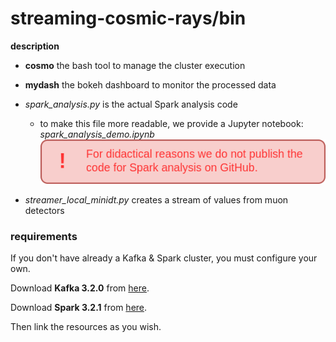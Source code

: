 # streaming-cosmic-rays/**bin**

**description**

- **cosmo** the bash tool to manage the cluster execution
- **mydash** the bokeh dashboard to monitor the processed data

- *spark_analysis.py* is the actual Spark analysis code
    - to make this file more readable, we provide a Jupyter notebook: *spark_analysis_demo.ipynb*
![spark_warning](../share/warning_spark.png)
    
- *streamer_local_minidt.py* creates a stream of values from muon detectors

### requirements

If you don't have already a Kafka & Spark cluster, you must configure your own.

Download **Kafka 3.2.0** from [here](https://www.apache.org/dyn/closer.cgi?path=/kafka/3.2.0/kafka_2.13-3.2.0.tgz).

Download **Spark 3.2.1** from [here](https://www.apache.org/dyn/closer.lua/spark/spark-3.2.1/spark-3.2.1-bin-hadoop3.2.tgz).

Then link the resources as you wish.
